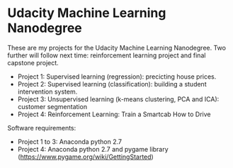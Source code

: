 # Udacity Machine Learning Nanodegree

These are my projects for the Udacity Machine Learning Nanodegree. Two further will follow next time: reinforcement learning project
and final capstone project.

- Project 1: Supervised learning (regression): precicting house prices.
- Project 2: Supervised learning (classification): building a student intervention system.
- Project 3: Unsupervised learning (k-means clustering, PCA and ICA): customer segmentation
- Project 4: Reinforcement Learning: Train a Smartcab How to Drive

Software requirements:
- Project 1 to 3: Anaconda python 2.7
- Project 4: Anaconda python 2.7 and pygame library (https://www.pygame.org/wiki/GettingStarted)
